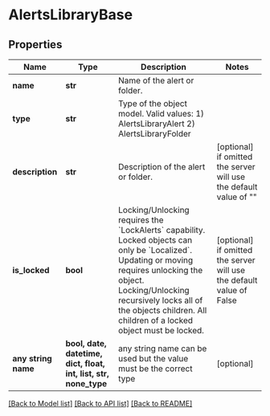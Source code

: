# AlertsLibraryBase


## Properties
Name | Type | Description | Notes
------------ | ------------- | ------------- | -------------
**name** | **str** | Name of the alert or folder. | 
**type** | **str** | Type of the object model. Valid values:   1) AlertsLibraryAlert   2) AlertsLibraryFolder | 
**description** | **str** | Description of the alert or folder. | [optional]  if omitted the server will use the default value of ""
**is_locked** | **bool** | Locking/Unlocking requires the &#x60;LockAlerts&#x60; capability. Locked objects can only be &#x60;Localized&#x60;. Updating or moving requires unlocking the object. Locking/Unlocking recursively locks all of the objects children. All children of a locked object must be locked. | [optional]  if omitted the server will use the default value of False
**any string name** | **bool, date, datetime, dict, float, int, list, str, none_type** | any string name can be used but the value must be the correct type | [optional]

[[Back to Model list]](../README.md#documentation-for-models) [[Back to API list]](../README.md#documentation-for-api-endpoints) [[Back to README]](../README.md)


